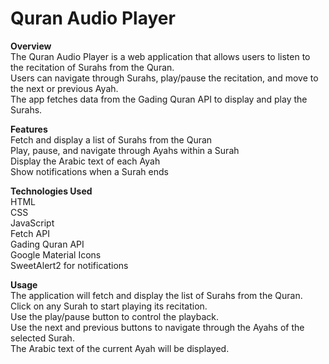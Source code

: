 # Quran Audio Player
**Overview**<br>
The Quran Audio Player is a web application that allows users to listen to the recitation of Surahs from the Quran.<br>
Users can navigate through Surahs, play/pause the recitation, and move to the next or previous Ayah.<br>
The app fetches data from the Gading Quran API to display and play the Surahs.<br>

**Features**<br>
Fetch and display a list of Surahs from the Quran<br>
Play, pause, and navigate through Ayahs within a Surah<br>
Display the Arabic text of each Ayah<br>
Show notifications when a Surah ends<br>

**Technologies Used**<br>
HTML<br>
CSS<br>
JavaScript<br>
Fetch API<br>
Gading Quran API<br>
Google Material Icons<br>
SweetAlert2 for notifications<br>

**Usage**<br>
The application will fetch and display the list of Surahs from the Quran.<br>
Click on any Surah to start playing its recitation.<br>
Use the play/pause button to control the playback.<br>
Use the next and previous buttons to navigate through the Ayahs of the selected Surah.<br>
The Arabic text of the current Ayah will be displayed.<br>
